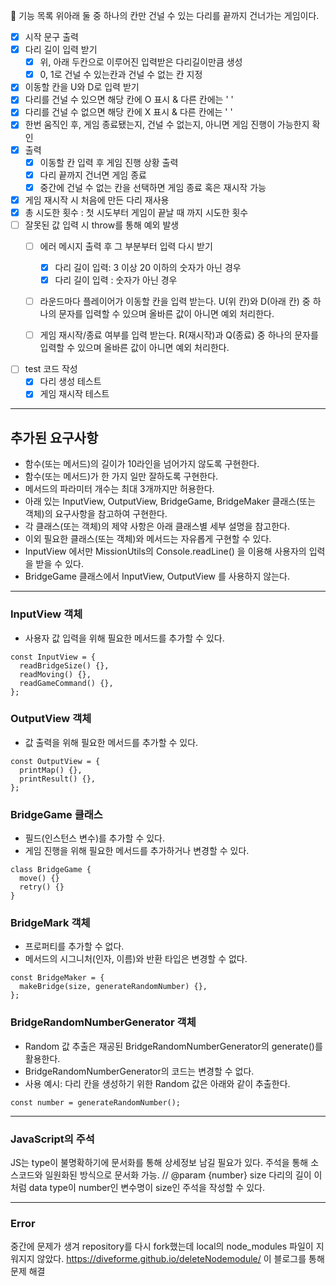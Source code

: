 🚀 기능 목록
위아래 둘 중 하나의 칸만 건널 수 있는 다리를 끝까지 건너가는 게임이다.

- [x] 시작 문구 출력
- [x] 다리 길이 입력 받기
  - [x] 위, 아래 두칸으로 이루어진 입력받은 다리길이만큼 생성
  - [x] 0, 1로 건널 수 있는칸과 건널 수 없는 칸 지정
- [x] 이동할 칸을 U와 D로 입력 받기
- [x] 다리를 건널 수 있으면 해당 칸에 O 표시 & 다른 칸에는 ' '
- [x] 다리를 건널 수 없으면 해당 칸에 X 표시 & 다른 칸에는 ' '
- [x] 한번 움직인 후, 게임 종료됐는지, 건널 수 없는지, 아니면 게임 진행이 가능한지 확인
- [x] 출력
  - [x] 이동할 칸 입력 후 게임 진행 상황 출력
  - [x] 다리 끝까지 건너면 게임 종료
  - [x] 중간에 건널 수 없는 칸을 선택하면 게임 종료 혹은 재시작 가능
- [x] 게임 재시작 시 처음에 만든 다리 재사용
- [x] 총 시도한 횟수 : 첫 시도부터 게임이 끝날 때 까지 시도한 횟수
- [ ] 잘못된 값 입력 시 throw를 통해 예외 발생
  - [ ] 에러 메시지 출력 후 그 부분부터 입력 다시 받기
    - [x] 다리 길이 입력: 3 이상 20 이하의 숫자가 아닌 경우
    - [x] 다리 길이 입력 : 숫자가 아닌 경우
  - [ ] 라운드마다 플레이어가 이동할 칸을 입력 받는다. U(위 칸)와 D(아래 칸) 중 하나의 문자를 입력할 수 있으며 올바른 값이 아니면 예외 처리한다.
  - [ ] 게임 재시작/종료 여부를 입력 받는다. R(재시작)과 Q(종료) 중 하나의 문자를 입력할 수 있으며 올바른 값이 아니면 예외 처리한다.


- [ ] test 코드 작성
  - [x] 다리 생성 테스트
  - [x] 게임 재시작 테스트
---

## 추가된 요구사항
- 함수(또는 메서드)의 길이가 10라인을 넘어가지 않도록 구현한다.
- 함수(또는 메서드)가 한 가지 일만 잘하도록 구현한다.
- 메서드의 파라미터 개수는 최대 3개까지만 허용한다.
- 아래 있는 InputView, OutputView, BridgeGame, BridgeMaker 클래스(또는 객체)의 요구사항을 참고하여 구현한다.
- 각 클래스(또는 객체)의 제약 사항은 아래 클래스별 세부 설명을 참고한다.
- 이외 필요한 클래스(또는 객체)와 메서드는 자유롭게 구현할 수 있다.
- InputView 에서만 MissionUtils의 Console.readLine() 을 이용해 사용자의 입력을 받을 수 있다.
- BridgeGame 클래스에서 InputView, OutputView 를 사용하지 않는다.

---
### InputView 객체
- 사용자 값 입력을 위해 필요한 메서드를 추가할 수 있다.
```
const InputView = {
  readBridgeSize() {},
  readMoving() {},
  readGameCommand() {},
};
```

### OutputView 객체
- 값 출력을 위해 필요한 메서드를 추가할 수 있다.
```
const OutputView = {
  printMap() {},
  printResult() {},
};
```

### BridgeGame 클래스
- 필드(인스턴스 변수)를 추가할 수 있다.
- 게임 진행을 위해 필요한 메서드를 추가하거나 변경할 수 있다.
```
class BridgeGame {
  move() {}
  retry() {}
}
```

### BridgeMark 객체
- 프로퍼티를 추가할 수 없다.
- 메서드의 시그니처(인자, 이름)와 반환 타입은 변경할 수 없다.
```
const BridgeMaker = {
  makeBridge(size, generateRandomNumber) {},
};
```

### BridgeRandomNumberGenerator 객체
- Random 값 추출은 재공된 BridgeRandomNumberGenerator의 generate()를 활용한다.
- BridgeRandomNumberGenerator의 코드는 변경할 수 없다.
- 사용 예시: 다리 칸을 생성하기 위한 Random 값은 아래와 같이 추출한다.
```
const number = generateRandomNumber();
```

---

### JavaScript의 주석
JS는 type이 불명확하기에 문서화를 통해 상세정보 남길 필요가 있다.
주석을 통해 소스코드와 일원화된 방식으로 문서화 가능.
// @param {number} size 다리의 길이
이처럼 data type이 number인 변수명이 size인 주석을 작성할 수 있다.

---

### Error
중간에 문제가 생겨 repository를 다시 fork했는데 local의 node_modules 파일이 지워지지 않았다.
https://diveforme.github.io/deleteNodemodule/
이 블로그를 통해 문제 해결